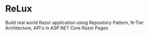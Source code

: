 # ReLux
 Build real world Razor application using Repository Pattern, N-Tier Architecture, API's in ASP.NET Core Razor Pages
